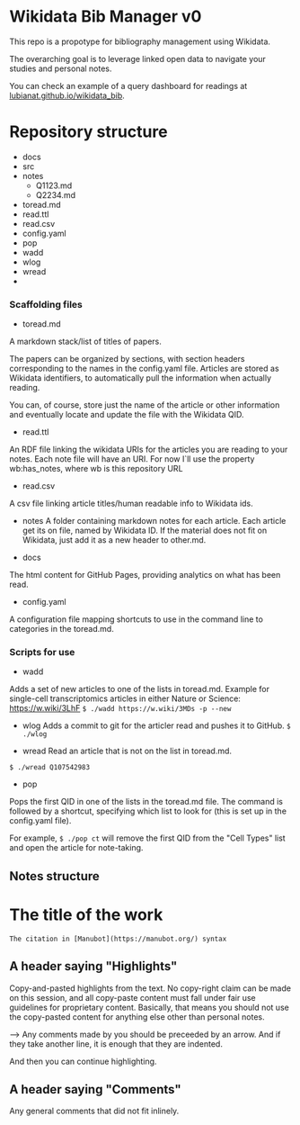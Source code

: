 # Wikidata Bib Manager v0

This repo is a propotype for bibliography management using Wikidata. 

The overarching goal is to leverage linked open data to navigate your studies and personal notes. 

You can check an example of a query dashboard for readings at [lubianat.github.io/wikidata_bib](https://lubianat.github.io/wikidata_bib).

# Repository structure
- docs
- src
- notes
    - Q1123.md
    - Q2234.md
- toread.md
- read.ttl
- read.csv
- config.yaml
- pop
- wadd
- wlog
- wread
- 
### Scaffolding files

- toread.md

A markdown stack/list of titles of papers.

The papers can be organized by sections, with section headers corresponding to the names in the config.yaml file.
Articles are stored as Wikidata identifiers, to automatically pull the information when actually reading. 

You can, of course, store just the name of the article or other information and eventually locate and update the file with the Wikidata QID. 

- read.ttl

An RDF file linking the wikidata URIs for the articles you are reading to your notes. 
Each note file will have an URI. For now I`ll use the property wb:has_notes, where wb is this repository URL

- read.csv 

A csv file linking article titles/human readable info to Wikidata ids.

- notes
A folder containing markdown notes for each article. Each article get its on file, named by Wikidata ID. 
If the material does not fit on Wikidata, just add it as a new header to other.md.

- docs
  
The html content for GitHub Pages, providing analytics on what has been read. 

- config.yaml

A configuration file mapping shortcuts to use in the command line to categories in the toread.md.

### Scripts for use

- wadd

Adds a set of new articles to one of the lists in toread.md. Example for single-cell transcriptomics articles in either Nature or Science: https://w.wiki/3LhF
`$ ./wadd https://w.wiki/3MDs -p --new`

- wlog
Adds a commit to git for the articler read and pushes it to GitHub.
`$ ./wlog`

- wread
Read an article that is not on the list in toread.md. 

`$ ./wread Q107542983`

- pop

Pops the first QID in one of the lists in the toread.md file. The command is followed by a shortcut, specifying which list to look for (this is set up in the config.yaml file). 

For example, `$ ./pop ct` will remove the first QID from the "Cell Types" list and open the article for note-taking.

## Notes structure

# The title of the work
    The citation in [Manubot](https://manubot.org/) syntax

## A header saying "Highlights"

Copy-and-pasted highlights from the text. No copy-right claim can be made on this session, and all copy-paste content must fall under fair use guidelines for proprietary content. Basically, that means you should not use the copy-pasted content for anything else other than personal notes.

--> Any comments made by you should be preceeded by an arrow. And
    if they take another line, it is enough that they are indented.

And then you can continue highlighting.

## A header saying "Comments"

Any general comments that did not fit inlinely. 
